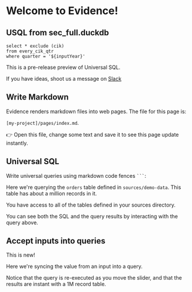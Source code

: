 <script>
	let inputPrice = 0
  let inputYear = '2020Q2'
</script>

# Welcome to Evidence!
## USQL from sec_full.duckdb


```value_per_cik_filtered
select * exclude (cik)
from every_cik_qtr
where quarter = '${inputYear}'
```

<RangeInputYear min='1999Q1' max='2023Q4' bind:value={inputYear} />



<DataTable data={value_per_cik_filtered}
          search={true}
            />

<Alert status=warning>

This is a pre-release preview of Universal SQL. 

</Alert>

If you have ideas, shoot us a message on [Slack](https://join.slack.com/t/evidencedev/shared_invite/zt-uda6wp6a-hP6Qyz0LUOddwpXW5qG03Q)

## Write Markdown

Evidence renders markdown files into web pages. The file for this page is:

`[my-project]/pages/index.md`.

👉 Open this file, change some text and save it to see this page update instantly.

## Universal SQL

Write universal queries using markdown code fences ` ``` `:

Here we're querying the `orders` table defined in `sources/demo-data`. This table has about a million records in it. 

You have access to all of the tables defined in your sources directory. 

<!-- -- ```all_orders

-- select 
-- 	count(*) as n_orders
-- from orders 
-- ``` -->

<!-- -- ```orders_by_month
-- select
--   date_trunc('month', order_date) as order_month,
--   count(*) as number_of_orders,
--   sum(price*quantity) as sales_usd0k,
--   sum(price*quantity)/count(*) as average_order_value_usd2
-- from orders

-- group by 1 order by 1 desc
-- ``` -->

You can see both the SQL and the query results by interacting with the query above.

## Accept inputs into queries 

<Alert status=info>
	This is new! 
</Alert>

Here we're syncing the value from an input into a query. 

Notice that the query is re-executed as you move the slider, and that the results are instant with a 1M record table. 

<!-- <RangeInput min=0 max=44 bind:inputPrice={inputPrice} /> -->

<!-- -- ```orders_by_month_filtered
-- select
--   date_trunc('month', order_date) as order_month,
--   count(*) as number_of_orders,
--   sum(price*quantity) as sales_usd0k,
--   sum(price*quantity)/count(*) as average_order_value_usd2
-- from orders
-- where price > ${inputPrice}

-- group by 1 order by 1 desc
-- ``` -->

<!-- <BarChart data={orders_by_month_filtered} y=number_of_orders title = {`Orders with prices greater than $${inputPrice} `} /> -->

<!-- Last month customers placed **<Value data={orders_by_month} column=number_of_orders/>** orders, of which <Value data={orders_by_month_filtered} column=number_of_orders/> had prices greater than ${inputPrice}. -->



